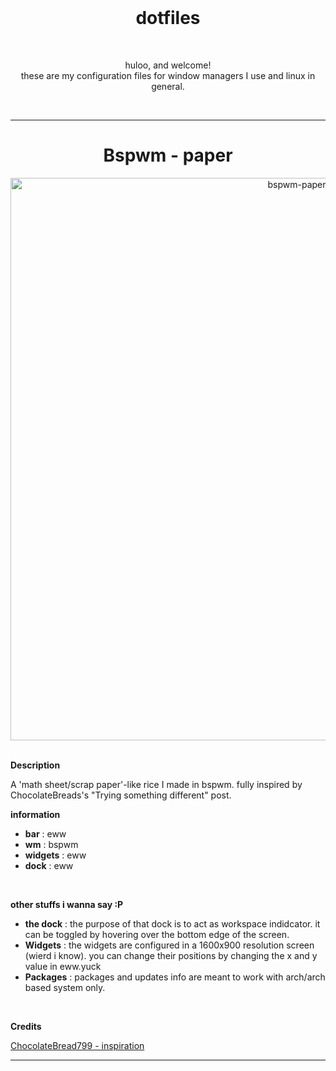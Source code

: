 <br>
<h1 align="center"> dotfiles </h1>
<br>

<p align="center">huloo, and welcome!<br>
 these are my configuration files for window managers I use and linux in general.
</p> 
<br>

___

<h1 align="center"> Bspwm - paper </h1>
<div align="center">
<img src="https://user-images.githubusercontent.com/72156551/154992606-99d2bba6-d4ba-40e6-ad5d-74e913b6dea9.png" alt="bspwm-paper" width="900">
</div>

<br>

**Description** 
<p> A 'math sheet/scrap paper'-like rice I made in bspwm. fully inspired by ChocolateBreads's "Trying something different" post.</p>

**information**
* **bar**     : eww
* **wm**      : bspwm
* **widgets** : eww
* **dock**    : eww
<br>

**other stuffs i wanna say :P**

* **the dock** : the purpose of that dock is to act as workspace indidcator. it can be toggled by hovering over the bottom edge of the screen.
* **Widgets**  : the widgets are configured in a 1600x900 resolution screen (wierd i know). you can change their positions by changing the x and y value in eww.yuck
* **Packages** : packages and updates info are meant to work with arch/arch based system only.
<br>

**Credits**

[ChocolateBread799 - inspiration](https://github.com/ChocolateBread799)

___
